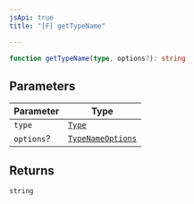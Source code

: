 ```yaml
---
jsApi: true
title: "[F] getTypeName"

---
```

```ts
function getTypeName(type, options?): string
```

## Parameters

| Parameter | Type |
| ------ | ------ |
| `type` | [`Type`](../type-aliases/Type.md) |
| `options`? | [`TypeNameOptions`](../interfaces/TypeNameOptions.md) |

## Returns

`string`
